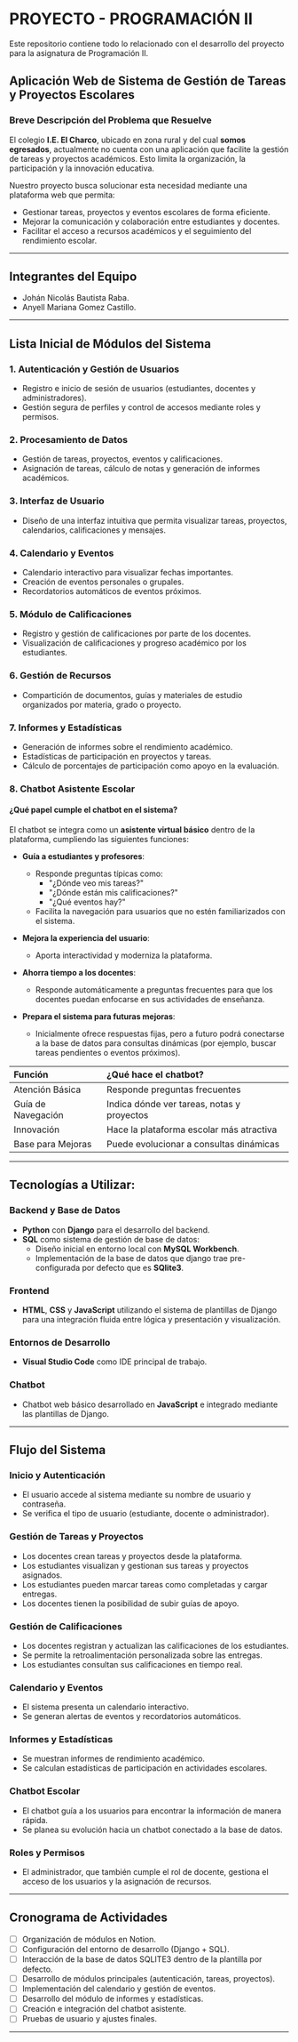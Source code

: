 # PROYECTO - PROGRAMACIÓN II

Este repositorio contiene todo lo relacionado con el desarrollo del proyecto para la asignatura de Programación II.

## Aplicación Web de Sistema de Gestión de Tareas y Proyectos Escolares

### Breve Descripción del Problema que Resuelve

El colegio **I.E. El Charco**, ubicado en zona rural y del cual **somos egresados**, actualmente no cuenta con una aplicación que facilite la gestión de tareas y proyectos académicos. Esto limita la organización, la participación y la innovación educativa.

Nuestro proyecto busca solucionar esta necesidad mediante una plataforma web que permita:

- Gestionar tareas, proyectos y eventos escolares de forma eficiente.
- Mejorar la comunicación y colaboración entre estudiantes y docentes.
- Facilitar el acceso a recursos académicos y el seguimiento del rendimiento escolar.

---

## Integrantes del Equipo

- Johán Nicolás Bautista Raba.
- Anyell Mariana Gomez Castillo.

---

## Lista Inicial de Módulos del Sistema

### 1. Autenticación y Gestión de Usuarios

- Registro e inicio de sesión de usuarios (estudiantes, docentes y administradores).
- Gestión segura de perfiles y control de accesos mediante roles y permisos.

### 2. Procesamiento de Datos

- Gestión de tareas, proyectos, eventos y calificaciones.
- Asignación de tareas, cálculo de notas y generación de informes académicos.

### 3. Interfaz de Usuario

- Diseño de una interfaz intuitiva que permita visualizar tareas, proyectos, calendarios, calificaciones y mensajes.

### 4. Calendario y Eventos

- Calendario interactivo para visualizar fechas importantes.
- Creación de eventos personales o grupales.
- Recordatorios automáticos de eventos próximos.

### 5. Módulo de Calificaciones

- Registro y gestión de calificaciones por parte de los docentes.
- Visualización de calificaciones y progreso académico por los estudiantes.

### 6. Gestión de Recursos

- Compartición de documentos, guías y materiales de estudio organizados por materia, grado o proyecto.

### 7. Informes y Estadísticas

- Generación de informes sobre el rendimiento académico.
- Estadísticas de participación en proyectos y tareas.
- Cálculo de porcentajes de participación como apoyo en la evaluación.

### 8. Chatbot Asistente Escolar

#### ¿Qué papel cumple el chatbot en el sistema?

El chatbot se integra como un **asistente virtual básico** dentro de la plataforma, cumpliendo las siguientes funciones:

- **Guía a estudiantes y profesores**:
  - Responde preguntas típicas como:
    - "¿Dónde veo mis tareas?"
    - "¿Dónde están mis calificaciones?"
    - "¿Qué eventos hay?"
  - Facilita la navegación para usuarios que no estén familiarizados con el sistema.

- **Mejora la experiencia del usuario**:
  - Aporta interactividad y moderniza la plataforma.

- **Ahorra tiempo a los docentes**:
  - Responde automáticamente a preguntas frecuentes para que los docentes puedan enfocarse en sus actividades de enseñanza.

- **Prepara el sistema para futuras mejoras**:
  - Inicialmente ofrece respuestas fijas, pero a futuro podrá conectarse a la base de datos para consultas dinámicas (por ejemplo, buscar tareas pendientes o eventos próximos).

| Función | ¿Qué hace el chatbot? |
|:--------|:----------------------|
| Atención Básica | Responde preguntas frecuentes |
| Guía de Navegación | Indica dónde ver tareas, notas y proyectos |
| Innovación | Hace la plataforma escolar más atractiva |
| Base para Mejoras | Puede evolucionar a consultas dinámicas |

---

## Tecnologías a Utilizar:

### Backend y Base de Datos

- **Python** con **Django** para el desarrollo del backend.
- **SQL** como sistema de gestión de base de datos:
  - Diseño inicial en entorno local con **MySQL Workbench**.
  - Implementación de la base de datos que django trae pre-configurada por defecto que es **SQlite3**.

### Frontend

- **HTML**, **CSS** y **JavaScript** utilizando el sistema de plantillas de Django para una integración fluida entre lógica y presentación y visualización.

### Entornos de Desarrollo

- **Visual Studio Code** como IDE principal de trabajo.

### Chatbot

- Chatbot web básico desarrollado en **JavaScript** e integrado mediante las plantillas de Django.

---

## Flujo del Sistema

### Inicio y Autenticación

- El usuario accede al sistema mediante su nombre de usuario y contraseña.
- Se verifica el tipo de usuario (estudiante, docente o administrador).

### Gestión de Tareas y Proyectos

- Los docentes crean tareas y proyectos desde la plataforma.
- Los estudiantes visualizan y gestionan sus tareas y proyectos asignados.
- Los estudiantes pueden marcar tareas como completadas y cargar entregas.
- Los docentes tienen la posibilidad de subir guías de apoyo.

### Gestión de Calificaciones

- Los docentes registran y actualizan las calificaciones de los estudiantes.
- Se permite la retroalimentación personalizada sobre las entregas.
- Los estudiantes consultan sus calificaciones en tiempo real.

### Calendario y Eventos

- El sistema presenta un calendario interactivo.
- Se generan alertas de eventos y recordatorios automáticos.

### Informes y Estadísticas

- Se muestran informes de rendimiento académico.
- Se calculan estadísticas de participación en actividades escolares.

### Chatbot Escolar

- El chatbot guía a los usuarios para encontrar la información de manera rápida.
- Se planea su evolución hacia un chatbot conectado a la base de datos.

### Roles y Permisos

- El administrador, que también cumple el rol de docente, gestiona el acceso de los usuarios y la asignación de recursos.

---

## Cronograma de Actividades

- [ ] Organización de módulos en Notion.
- [ ] Configuración del entorno de desarrollo (Django + SQL).
- [ ] Interacción de la base de datos SQLITE3 dentro de la plantilla por defecto.
- [ ] Desarrollo de módulos principales (autenticación, tareas, proyectos).
- [ ] Implementación del calendario y gestión de eventos.
- [ ] Desarrollo del módulo de informes y estadísticas.
- [ ] Creación e integración del chatbot asistente.
- [ ] Pruebas de usuario y ajustes finales.

---
